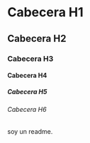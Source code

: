 # Cabecera H1
## Cabecera H2
### Cabecera H3
#### Cabecera H4
##### Cabecera H5
###### Cabecera H6


soy un readme.